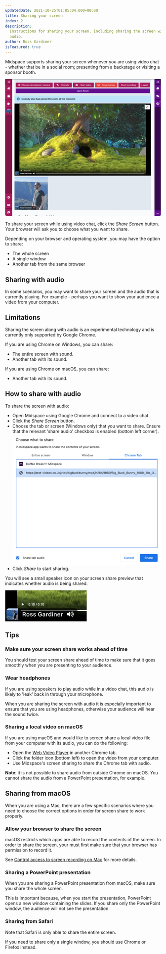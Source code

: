 ```yaml
---
updatedDate: 2021-10-25T01:05:04.000+00:00
title: Sharing your screen
index: 2
description:
  Instructions for sharing your screen, including sharing the screen with
  audio.
author: Ross Gardiner
isFeatured: true
---
```


Midspace supports sharing your screen whenever you are using video chat - whether that be in a social room; presenting from a backstage or visiting a sponsor booth.

![A screenshot of the screen sharing experience in a Midspace video chat.](/images/screen-share.png)

To share your screen while using video chat, click the _Share Screen_ button. Your browser will ask you to choose what you want to share.

Depending on your browser and operating system, you may have the option to share:

- The whole screen
- A single window
- Another tab from the same browser

## Sharing with audio

In some scenarios, you may want to share your screen and the audio that is currently playing. For example - perhaps you want to show your audience a video from your computer.

## Limitations

Sharing the screen along with audio is an experimental technology and is currently only supported by Google Chrome.

If you are using Chrome on Windows, you can share:

- The entire screen with sound.
- Another tab with its sound.

If you are using Chrome on macOS, you can share:

- Another tab with its sound.

## How to share with audio

To share the screen with audio:

- Open Midspace using Google Chrome and connect to a video chat.
- Click the _Share Screen_ button.
- Choose the tab or screen (Windows only) that you want to share. Ensure that the relevant 'share audio' checkbox is enabled (bottom left corner).![Screenshot of the Google Chrome screen sharing dialog.](/images/screen-share-audio-checkbox.png)
- Click _Share_ to start sharing.

You will see a small speaker icon on your screen share preview that indicates whether audio is being shared.

![Screenshot of the icon that shows screen share audio is enabled.](/images/screen-share-audio-indicator.png)

## Tips

### Make sure your screen share works ahead of time

You should test your screen share ahead of time to make sure that it goes smoothly when you are presenting to your audience.

### Wear headphones

If you are using speakers to play audio while in a video chat, this audio is likely to 'leak' back in through your microphone.

When you are sharing the screen with audio it is especially important to ensure that you are using headphones, otherwise your audience will hear the sound twice.

### Sharing a local video on macOS

If you are using macOS and would like to screen share a local video file from your computer with its audio, you can do the following:

- Open the [Web Video Player]() in another Chrome tab.
- Click the folder icon (bottom left) to open the video from your computer.
- Use Midspace's screen sharing to share the Chrome tab with audio.

**Note**: it is not possible to share audio from outside Chrome on macOS. You cannot share the audio from a PowerPoint presentation, for example.

## Sharing from macOS

When you are using a Mac, there are a few specific scenarios where you need to choose the correct options in order for screen share to work properly.

### Allow your browser to share the screen

macOS restricts which apps are able to record the contents of the screen. In order to share the screen, your must first make sure that your browser has permission to record it.

See [Control access to screen recording on Mac](https://support.apple.com/en-gb/guide/mac-help/mchld6aa7d23/mac) for more details.

### Sharing a PowerPoint presentation

When you are sharing a PowerPoint presentation from macOS, make sure you share the whole screen.

This is important because, when you start the presentation, PowerPoint opens a new window containing the slides. If you share only the PowerPoint window, the audience will not see the presentation.

### Sharing from Safari

Note that Safari is only able to share the entire screen.

If you need to share only a single window, you should use Chrome or Firefox instead.
